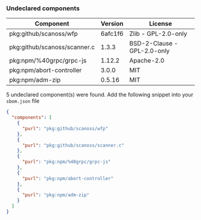 ### Undeclared components
 | Component | Version | License | 
 | - | - | - | 
 | pkg:github/scanoss/wfp | 6afc1f6 | Zlib - GPL-2.0-only | 
 | pkg:github/scanoss/scanner.c | 1.3.3 | BSD-2-Clause - GPL-2.0-only | 
 | pkg:npm/%40grpc/grpc-js | 1.12.2 | Apache-2.0 | 
 | pkg:npm/abort-controller | 3.0.0 | MIT | 
 | pkg:npm/adm-zip | 0.5.16 | MIT | 


5 undeclared component(s) were found.
Add the following snippet into your `sbom.json` file

```json
{
  "components": [
    {
      "purl": "pkg:github/scanoss/wfp"
    },
    {
      "purl": "pkg:github/scanoss/scanner.c"
    },
    {
      "purl": "pkg:npm/%40grpc/grpc-js"
    },
    {
      "purl": "pkg:npm/abort-controller"
    },
    {
      "purl": "pkg:npm/adm-zip"
    }
  ]
}
```


